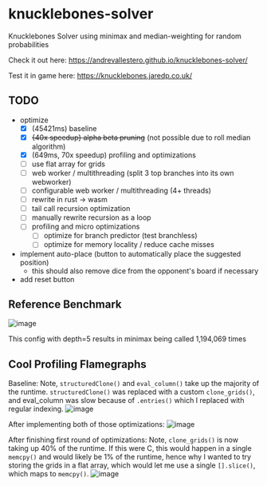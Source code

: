 # knucklebones-solver
Knucklebones Solver using minimax and median-weighting for random probabilities

Check it out here: https://andrevallestero.github.io/knucklebones-solver/

Test it in game here: https://knucklebones.jaredp.co.uk/

## TODO
- optimize
  - [x] (45421ms) baseline
  - [x] ~~{40x speedup} alpha beta pruning~~ (not possible due to roll median algorithm)
  - [x] (649ms, 70x speedup) profiling and optimizations 
  - [ ] use flat array for grids
  - [ ] web worker / multithreading (split 3 top branches into its own webworker)
  - [ ] configurable web worker / multithreading (4+ threads)
  - [ ] rewrite in rust -> wasm
  - [ ] tail call recursion optimization
  - [ ] manually rewrite recursion as a loop
  - [ ] profiling and micro optimizations
    - [ ] optimize for branch predictor (test branchless)
    - [ ] optimize for memory locality / reduce cache misses
- implement auto-place (button to automatically place the suggested position)
  - this should also remove dice from the opponent's board if necessary
- add reset button

## Reference Benchmark

![image](https://user-images.githubusercontent.com/39736205/199863284-35712a55-cf26-4e6b-b2d6-967e1b02b5c3.png)

This config with depth=5 results in minimax being called 1,194,069 times

## Cool Profiling Flamegraphs

Baseline: Note, `structuredClone()` and `eval_column()` take up the majority of the runtime. `structuredClone()` was replaced with a custom `clone_grids()`, and eval_column was slow because of `.entries()` which I replaced with regular indexing.
![image](https://user-images.githubusercontent.com/39736205/199864435-0aa6fb2b-db7b-4377-9e4d-13558d8f2fd5.png)

After implementing both of those optimizations:
![image](https://user-images.githubusercontent.com/39736205/199863882-f3516b19-e088-4215-bb9e-696c9ba5fbe6.png)

After finishing first round of optimizations: Note, `clone_grids()` is now taking up 40% of the runtime. If this were C, this would happen in a single `memcpy()` and would likely be 1% of the runtime, hence why I wanted to try storing the grids in a flat array, which would let me use a single `[].slice()`, which maps to `memcpy()`.
![image](https://user-images.githubusercontent.com/39736205/199864034-99848ba2-fd9b-4cbd-bf78-eda8b02043b6.png)

